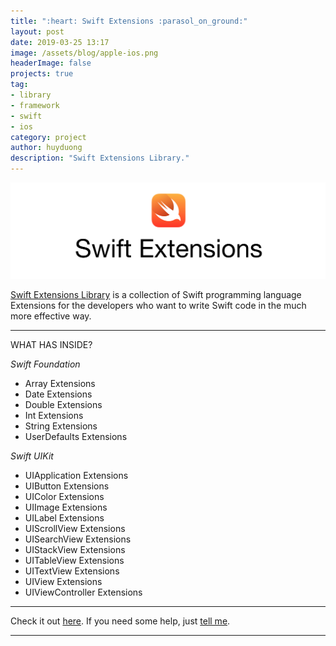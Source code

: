 ```yaml
---
title: ":heart: Swift Extensions :parasol_on_ground:"
layout: post
date: 2019-03-25 13:17
image: /assets/blog/apple-ios.png
headerImage: false
projects: true
tag:
- library
- framework
- swift
- ios
category: project
author: huyduong
description: "Swift Extensions Library."
---
```


![Screenshot](https://raw.githubusercontent.com/duonghominhhuy/duonghominhhuy.github.io/master/assets/project/swift-extensions.jpg)

 <a href="https://github.com/duonghominhhuy/swift-extensions" target="_blank">Swift Extensions Library</a> is a collection of Swift programming language Extensions for the developers who want to write Swift code in the much more effective way.

---

WHAT HAS INSIDE?

*Swift Foundation*
- Array Extensions
- Date Extensions
- Double Extensions
- Int Extensions
- String Extensions
- UserDefaults Extensions

*Swift UIKit*
- UIApplication Extensions
- UIButton Extensions
- UIColor Extensions
- UIImage Extensions
- UILabel Extensions
- UIScrollView Extensions
- UISearchView Extensions
- UIStackView Extensions
- UITableView Extensions
- UITextView Extensions
- UIView Extensions
- UIViewController Extensions

---

Check it out <a href="https://github.com/duonghominhhuy/swift-extensions" target="_blank">here</a>.
If you need some help, just <a href="https://github.com/duonghominhhuy/swift-extensions/issues" target="_blank">tell me</a>.

---